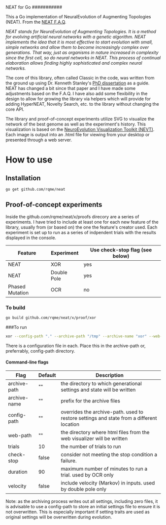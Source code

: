 NEAT for Go
###########

This a Go implementation of NeuralEvolution of Augmenting Topologies (NEAT). From the [NEAT F.A.Q](http://www.cs.ucf.edu/~kstanley/neat.html#FAQ1).

*NEAT stands for NeuroEvolution of Augmenting Topologies. It is a method for evolving artificial neural networks with a genetic algorithm. NEAT implements the idea that it is most effective to start evolution with small, simple networks and allow them to become increasingly complex over generations. That way, just as organisms in nature increased in complexity since the first cell, so do neural networks in NEAT. This process of continual elaboration allows finding highly sophisticated and complex neural networks.*

The core of this library, often called Classic in the code, was written from the ground up using Dr. Kenneth Stanley's [PhD dissertation](http://nn.cs.utexas.edu/keyword?stanley:phd04) as a guide. NEAT has changed a bit since that paper and I have made some adjustments based on the F.A.Q. I have also add some flexibility in the design to allow for growing the library via helpers which will provide for adding HyperNEAT, Novelty Search, etc. to the library without changing the core API.

The library and proof-of-concept experiments utilize SVG to visualize the network of the best genome as well as the experiment's history. This visualization is based on the [NeuroEvolution Visualization Toolkit (NEVT)](http://nevt.sourceforge.net). Each image is output into an .html file for viewing from your desktop or presented through a web server.

# How to use

## Installation

```sh
go get github.com/rqme/neat
```

## Proof-of-concept experiments

Inside the github.com/rqme/neat/x/proofs direcory are a series of experiments. I have tried to include at least one for each new feature of the library, usually from (or based on) the one the feature's creator used. Each experiment is set up to run as a series of indpendent trials with the results displayed in the console. 

Feature         | Experiment  | Use check-stop flag (see below)
----------------|-------------|--------------------------------
NEAT            | XOR         | yes
NEAT            | Double Pole | yes
Phased Mutation | OCR         | no

### To build

```sh
go build github.com/rqme/neat/x/proof/xor
```

###To run

```sh
xor --config-path "." --archive-path "/tmp" --archive-name "xor" --web-path "/tmp" --check-stop
```
There is a configuration file in each. Place this in the archive-path or, preferrably, config-path directory.

#### Command-line flags

Flag         | Default | Description
-------------|---------|------------------------------------------------------------------------------------------
archive-path | ""      | the directory to which generational settings and state will be written
archive-name | ""      | prefix for the archive files
config-path  | ""      | overrides the archive-path. used to restore settings and state from a different location
web-path     | ""      | the directory where html files from the web visualizer will be written
trials       | 10      | the number of trials to run
check-stop   | false   | consider not meeting the stop condition a failure. 
duration     | 90      | maximum number of minutes to run a trial. used by OCR only
velocity     | false   | include velocity (Markov) in inputs. used by double pole only

Note: as the archiving process writes out all settings, including zero files, it is advisable to use a config-path to store an initial settings file to ensure it is not overwritten. This is especially important if setting traits are used as original settings will be overwritten during evolution.

